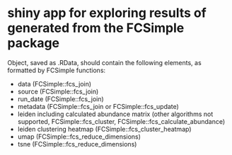 # shiny app for exploring results of generated from the FCSimple package
Object, saved as .RData, should contain the following elements, as formatted by FCSimple functions:
  - data (FCSimple::fcs_join)
  - source (FCSimple::fcs_join)
  - run_date (FCSimple::fcs_join)
  - metadata (FCSimple::fcs_join or FCSimple::fcs_update)
  - leiden including calculated abundance matrix (other algorithms not supported, FCSimple::fcs_cluster, FCSimple::fcs_calculate_abundance)
  - leiden clustering heatmap (FCSimple::fcs_cluster_heatmap)
  - umap (FCSimple::fcs_reduce_dimensions)
  - tsne (FCSimple::fcs_reduce_dimensions)

